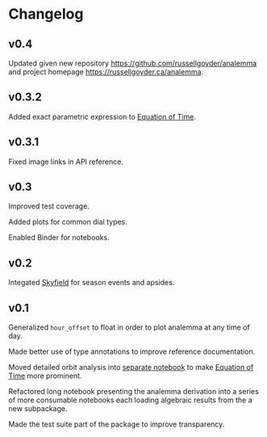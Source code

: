 
# Changelog

## v0.4

Updated given new repository https://github.com/russellgoyder/analemma and project homepage https://russellgoyder.ca/analemma.

## v0.3.2

Added exact parametric expression to [Equation of Time](nb/equation_of_time.md).

## v0.3.1

Fixed image links in API reference.

## v0.3

Improved test coverage.

Added plots for common dial types.

Enabled Binder for notebooks.

## v0.2

Integated [Skyfield](https://rhodesmill.org/skyfield/) for season events and apsides.

## v0.1

Generalized `hour_offset` to float in order to plot analemma at any time of day.

Made better use of type annotations to improve reference documentation.

Moved detailed orbit analysis into [separate notebook](nb/orbit_analysis.md) to make [Equation of Time](nb/equation_of_time.md) more prominent.

Refactored long notebook presenting the analemma derivation into a series of more consumable notebooks each loading algebraic results from the a new subpackage.

Made the test suite part of the package to improve transparency.